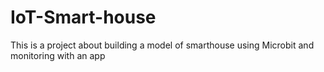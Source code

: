 # IoT-Smart-house
This is a project about building a model of smarthouse using Microbit and monitoring with an app
